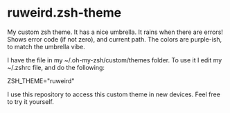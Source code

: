 # ruweird.zsh-theme
My custom zsh theme.
It has a nice umbrella. It rains when there are errors!
Shows error code (if not zero), and current path.
The colors are purple-ish, to match the umbrella vibe.

I have the file in my ~/.oh-my-zsh/custom/themes folder.
To use it I edit my ~/.zshrc file, and do the following:

ZSH_THEME="ruweird"

I use this repository to access this custom theme in new devices.
Feel free to try it yourself.
